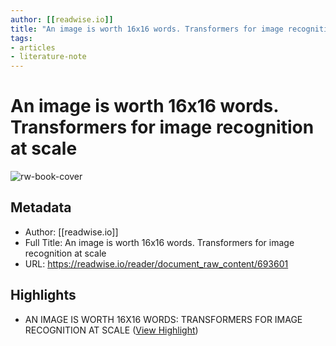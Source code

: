 ```yaml
---
author: [[readwise.io]]
title: "An image is worth 16x16 words. Transformers for image recognition at scale"
tags: 
- articles
- literature-note
---
```

# An image is worth 16x16 words. Transformers for image recognition at scale

![rw-book-cover](https://readwise-assets.s3.amazonaws.com/static/images/article2.74d541386bbf.png)

## Metadata
- Author: [[readwise.io]]
- Full Title: An image is worth 16x16 words. Transformers for image recognition at scale
- URL: https://readwise.io/reader/document_raw_content/693601

## Highlights
- AN IMAGE IS WORTH 16X16 WORDS:
  TRANSFORMERS FOR IMAGE RECOGNITION AT SCALE ([View Highlight](https://read.readwise.io/read/01gzxe60sc8jrhz0n8xxgtey38))
